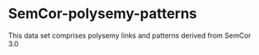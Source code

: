 # SemCor-polysemy-patterns
This data set comprises polysemy links and patterns derived from SemCor 3.0
